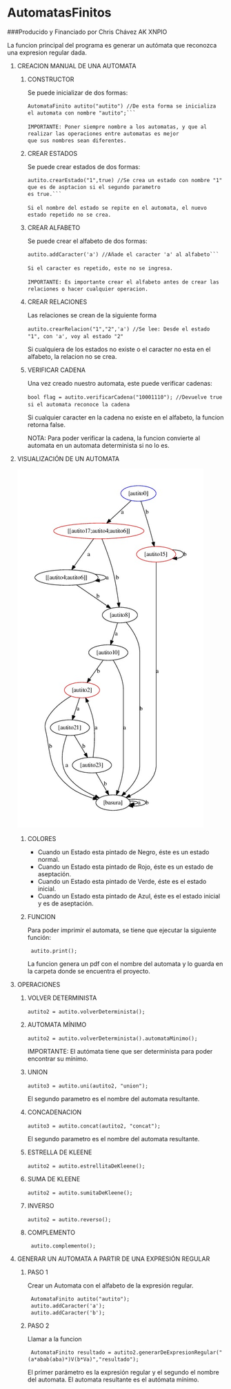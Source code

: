 # AutomatasFinitos

###Producido y Financiado por Chris Chávez AK XNPIO

La funcion principal del programa es generar un autómata que reconozca una expresion regular dada.

1. CREACION MANUAL DE UNA AUTOMATA

    1. CONSTRUCTOR
    
        Se puede inicializar de dos formas:
        
          ```AutomataFinito autito //De esta forma se inicializa el automata con nombre "AutomataDefault";
          AutomataFinito autito("autito") //De esta forma se inicializa el automata con nombre "autito";```
          
        IMPORTANTE: Poner siempre nombre a los automatas, y que al realizar las operaciones entre automatas es mejor
        que sus nombres sean diferentes.
        
    2. CREAR ESTADOS
    
        Se puede crear estados de dos formas:
        
          ```autito.crearEstado("1") //Se crea un estado de no aseptacion con nombre "1";
          autito.crearEstado("1",true) //Se crea un estado con nombre "1" que es de asptacion si el segundo parametro                                          es true.```
          
        Si el nombre del estado se repite en el automata, el nuevo estado repetido no se crea.
        
    3. CREAR ALFABETO
    
        Se puede crear el alfabeto de dos formas:
        
          ```autito.crearAlfabeto(alfabeto) //Donde alfabeto es un list<char>
          autito.addCaracter('a') //Añade el caracter 'a' al alfabeto```
          
        Si el caracter es repetido, este no se ingresa.
        
        IMPORTANTE: Es importante crear el alfabeto antes de crear las relaciones o hacer cualquier operacion.
    
    4. CREAR RELACIONES
    
        Las relaciones se crean de la siguiente forma
        
          ```autito.crearRelacion("1","2",'a') //Se lee: Desde el estado "1", con 'a', voy al estado "2"```
          
        Si cualquiera de los estados no existe o el caracter no esta en el alfabeto, la relacion no se crea.
    
    5. VERIFICAR CADENA
    
        Una vez creado nuestro automata, este puede verificar cadenas:
      
        ```bool flag = autito.verificarCadena("10001110"); //Devuelve true si el automata reconoce la cadena```
        
        Si cualquier caracter en la cadena no existe en el alfabeto, la funcion retorna false.
        
        NOTA: Para poder verificar la cadena, la funcion convierte al automata en un automata determinista si no lo es.
        
2. VISUALIZACIÓN DE UN AUTOMATA

    ![Automata Generado a partir de la expresion regular: (a*abab(aba)*)V(b*Va)](autito.jpg "Automata Generado a partir de la expresion regular: (a*abab(aba)*)V(b*Va)")
    
    1. COLORES
    
        * Cuando un Estado esta pintado de Negro, éste es un estado normal.
        * Cuando un Estado esta pintado de Rojo, éste es un estado de aseptación.
        * Cuando un Estado esta pintado de Verde, éste es el estado inicial.
        * Cuando un Estado esta pintado de Azul, éste es el estado inicial y es de aseptación.
    
    2. FUNCION
    
        Para poder imprimir el automata, se tiene que ejecutar la siguiente función:
        
            autito.print();
        
        La funcion genera un pdf con el nombre del automata y lo guarda en la carpeta donde se encuentra el proyecto.

3. OPERACIONES

    1. VOLVER DETERMINISTA
    
        ```autito2 = autito.volverDeterminista();```

    2. AUTOMATA MÍNIMO
    
        ```autito2 = autito.volverDeterminista().automataMinimo();```
        
        IMPORTANTE: El autómata tiene que ser determinista para poder encontrar su mínimo.
    
    3. UNION
    
        ```autito3 = autito.uni(autito2, "union");```
        
        El segundo parametro es el nombre del automata resultante.
        
    4. CONCADENACION
    
        ```autito3 = autito.concat(autito2, "concat");```
        
        El segundo parametro es el nombre del automata resultante.
        
    5. ESTRELLA DE KLEENE
    
        ```autito2 = autito.estrellitaDeKleene();```
        
    6. SUMA DE KLEENE
    
        ```autito2 = autito.sumitaDeKleene();```
        
    7. INVERSO
    
        ```autito2 = autito.reverso();```
        
    8. COMPLEMENTO
    
            autito.complemento();
    
4. GENERAR UN AUTOMATA A PARTIR DE UNA EXPRESIÓN REGULAR

    1. PASO 1
        
        Crear un Automata con el alfabeto de la expresión regular.
        
            AutomataFinito autito("autito");
            autito.addCaracter('a');
            autito.addCaracter('b');
    
    2. PASO 2
    
        Llamar a la funcion
        
            AutomataFinito resultado = autito2.generarDeExpresionRegular("(a*abab(aba)*)V(b*Va)","resultado");
        
        El primer parámetro es la expresión regular y el segundo el nombre del automata.
        El automata resultante es el autómata mínimo.

